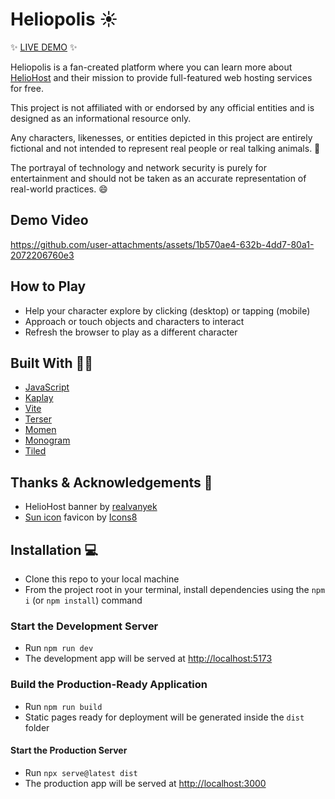 # Heliopolis ☀️

✨ [LIVE DEMO](https://heliopolis.helioho.st/) ✨  

Heliopolis is a fan-created platform where you can learn more about [HelioHost](https://heliohost.org/) and their mission to provide full-featured web hosting services for free.

This project is not affiliated with or endorsed by any official entities and is designed as an informational resource only.  

Any characters, likenesses, or entities depicted in this project are entirely fictional and not intended to represent real people or real talking animals. 🐰  

The portrayal of technology and network security is purely for entertainment and should not be taken as an accurate representation of real-world practices. 😄

## Demo Video

https://github.com/user-attachments/assets/1b570ae4-632b-4dd7-80a1-2072206760e3

## How to Play

* Help your character explore by clicking (desktop) or tapping (mobile)
* Approach or touch objects and characters to interact
* Refresh the browser to play as a different character

## Built With 👩‍💻

* [JavaScript](https://developer.mozilla.org/en-US/docs/Web/JavaScript)
* [Kaplay](https://kaplayjs.com/)
* [Vite](https://vite.dev/)
* [Terser](https://terser.org/)
* [Momen](https://momen-games.itch.io/)
* [Monogram](https://datagoblin.itch.io/monogram)
* [Tiled](https://mapeditor.org/)

## Thanks & Acknowledgements 🤗

* HelioHost banner by [realvanyek](https://helionet.org/index/topic/28401-put-our-banner-on-your-site/page/3/#findComment-252547)
* [Sun icon](https://icons8.com/icon/80502/sun) favicon by [Icons8](https://icons8.com)

## Installation 💻

* Clone this repo to your local machine
* From the project root in your terminal, install dependencies using the `npm i` (or `npm install`) command

### Start the Development Server
* Run `npm run dev`
* The development app will be served at [http://localhost:5173](http://localhost:5173/)

### Build the Production-Ready Application
* Run `npm run build`
* Static pages ready for deployment will be generated inside the `dist` folder

#### Start the Production Server
* Run `npx serve@latest dist`
* The production app will be served at [http://localhost:3000](http://localhost:3000/)
